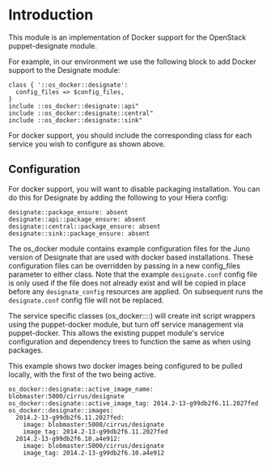 # Introduction

This module is an implementation of Docker support for the OpenStack
puppet-designate module.

For example, in our environment we use the following block to add Docker
support to the Designate module:

    class { '::os_docker::designate':
      config_files => $config_files,
    }
    include ::os_docker::designate::api"
    include ::os_docker::designate::central"
    include ::os_docker::designate::sink"

For docker support, you should include the corresponding class for each service
you wish to configure as shown above.

## Configuration
For docker support, you will want to disable packaging installation.  You can
do this for Designate by adding the following to your Hiera config:

    designate::package_ensure: absent
    designate::api::package_ensure: absent
    designate::central::package_ensure: absent
    designate::sink::package_ensure: absent

The os_docker module contains example configuration files for the Juno
version of Designate that are used with docker based installations.  These
configuration files can be overridden by passing in a new config_files
parameter to either class.  Note that the example `designate.conf` config file
is only used if the file does not already exist and will be copied in place
before any `designate_config` resources are applied.  On subsequent runs the
`designate.conf` config file will not be replaced.

The service specific classes (os_docker::<project>::<service>) will create init
script wrappers using the puppet-docker module, but turn off service management
via puppet-docker.  This allows the existing puppet module's service
configuration and dependency trees to function the same as when using packages.

This example shows two docker images being configured to be pulled locally,
with the first of the two being active.

    os_docker::designate::active_image_name: blobmaster:5000/cirrus/designate
    os_docker::designate::active_image_tag: 2014.2-13-g99db2f6.11.2027fed
    os_docker::designate::images:
      2014.2-13-g99db2f6.11.2027fed:
        image: blobmaster:5000/cirrus/designate
        image_tag: 2014.2-13-g99db2f6.11.2027fed
      2014.2-13-g99db2f6.10.a4e912:
        image: blobmaster:5000/cirrus/designate
        image_tag: 2014.2-13-g99db2f6.10.a4e912

